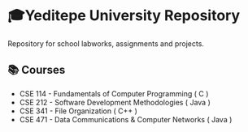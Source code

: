 # 🎓Yeditepe University Repository

Repository for school labworks, assignments and projects.

## 📚 Courses
- CSE 114 - Fundamentals of Computer Programming ( C )
- CSE 212 - Software Development Methodologies ( Java )
- CSE 341 - File Organization ( C++ )
- CSE 471 - Data Communications & Computer Networks ( Java )
